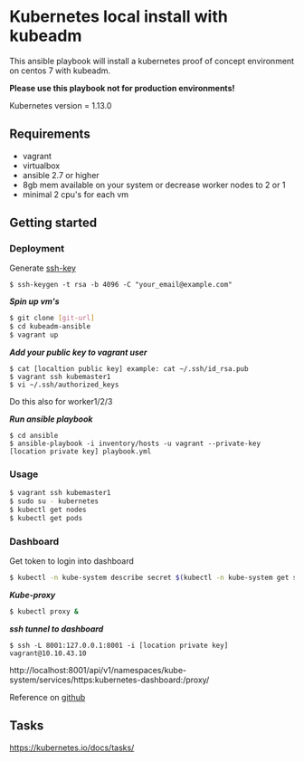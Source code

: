 Kubernetes local install with kubeadm
======================================

This ansible playbook will install a kubernetes proof of concept environment on centos 7 with kubeadm.

**Please use this playbook not for production environments!** 

Kubernetes version = 1.13.0

## Requirements
* vagrant 
* virtualbox
* ansible 2.7 or higher
* 8gb mem available on your system or decrease worker nodes to 2 or 1
* minimal 2 cpu's for each vm

## Getting started

### Deployment

Generate [ssh-key](https://help.github.com/articles/generating-a-new-ssh-key-and-adding-it-to-the-ssh-agent/)

```
$ ssh-keygen -t rsa -b 4096 -C "your_email@example.com"
```

***Spin up vm's***
```bash
$ git clone [git-url]
$ cd kubeadm-ansible
$ vagrant up
```

***Add your public key to vagrant user***
```
$ cat [localtion public key] example: cat ~/.ssh/id_rsa.pub
$ vagrant ssh kubemaster1
$ vi ~/.ssh/authorized_keys
```
Do this also for worker1/2/3


***Run ansible playbook***
```
$ cd ansible
$ ansible-playbook -i inventory/hosts -u vagrant --private-key [location private key] playbook.yml
```

### Usage

```bash
$ vagrant ssh kubemaster1
$ sudo su - kubernetes
$ kubectl get nodes
$ kubectl get pods
```

### Dashboard

Get token to login into dashboard 
```bash
$ kubectl -n kube-system describe secret $(kubectl -n kube-system get secret | grep admin-user | awk '{print $1}')
```

***Kube-proxy***
```bash
$ kubectl proxy &
```

***ssh tunnel to dashboard***
```
$ ssh -L 8001:127.0.0.1:8001 -i [location private key] vagrant@10.10.43.10
```

http://localhost:8001/api/v1/namespaces/kube-system/services/https:kubernetes-dashboard:/proxy/

Reference on [github](https://github.com/kubernetes/dashboard/)

## Tasks

https://kubernetes.io/docs/tasks/


